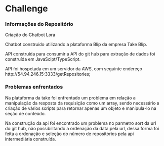 # Challenge
<h3>Informações do Repositório</h3>
<p>Criação do Chatbot Lora</p>
<p>Chatbot construído utilizando a plataforma Blip da empresa Take Blip.</p> 
<p>API construída para consumir a API do git hub para extração de dados foi construída em JavaScipt/TypeScript.</p>
<p>API foi hospetada em um servidor da AWS, com seguinte endereço http://54.94.246.15:3333/getRepositories;</p>
<h3>Problemas enfrentados</h3>
<p>Na plataforma da take foi enfrentado um problema em relação a manipulação da resposta da requisição como um array, sendo necessário a criação de vários scripts
para retornar apenas um objeto e manipula-lo na seção de conteúdo.</p>
<p>Na construção da api foi encontrado um problema no parmetro sort da url do git hub, não possibilitando a ordenação da data pela url, dessa forma foi feita a ordenação
e seleção do número de repositórios pela api intermediária construída.</p>
